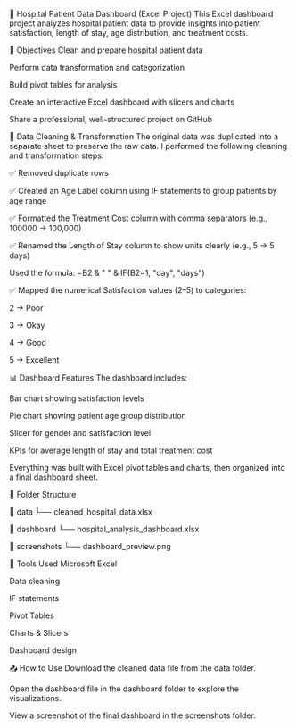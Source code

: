 🏥 Hospital Patient Data Dashboard (Excel Project)
This Excel dashboard project analyzes hospital patient data to provide insights into patient satisfaction, length of stay, age distribution, and treatment costs.

📌 Objectives
Clean and prepare hospital patient data

Perform data transformation and categorization

Build pivot tables for analysis

Create an interactive Excel dashboard with slicers and charts

Share a professional, well-structured project on GitHub

🧹 Data Cleaning & Transformation
The original data was duplicated into a separate sheet to preserve the raw data. I performed the following cleaning and transformation steps:

✅ Removed duplicate rows

✅ Created an Age Label column using IF statements to group patients by age range

✅ Formatted the Treatment Cost column with comma separators (e.g., 100000 → 100,000)

✅ Renamed the Length of Stay column to show units clearly (e.g., 5 → 5 days)

Used the formula: =B2 & " " & IF(B2=1, "day", "days")

✅ Mapped the numerical Satisfaction values (2–5) to categories:

2 → Poor

3 → Okay

4 → Good

5 → Excellent

📊 Dashboard Features
The dashboard includes:

Bar chart showing satisfaction levels

Pie chart showing patient age group distribution

Slicer for gender and satisfaction level

KPIs for average length of stay and total treatment cost

Everything was built with Excel pivot tables and charts, then organized into a final dashboard sheet.

📁 Folder Structure

📂 data
   └── cleaned_hospital_data.xlsx

📂 dashboard
   └── hospital_analysis_dashboard.xlsx

📂 screenshots
   └── dashboard_preview.png

🔗 Tools Used
Microsoft Excel

Data cleaning

IF statements

Pivot Tables

Charts & Slicers

Dashboard design

📤 How to Use
Download the cleaned data file from the data folder.

Open the dashboard file in the dashboard folder to explore the visualizations.

 View a screenshot of the final dashboard in the screenshots folder.

